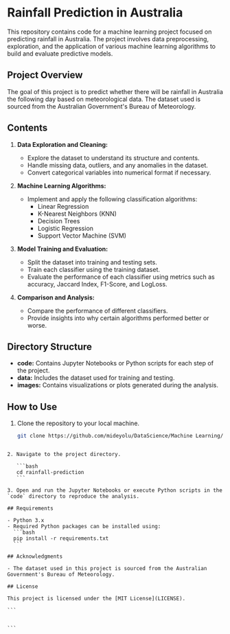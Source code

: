 # Rainfall Prediction in Australia

This repository contains code for a machine learning project focused on predicting rainfall in Australia. The project involves data preprocessing, exploration, and the application of various machine learning algorithms to build and evaluate predictive models.

## Project Overview

The goal of this project is to predict whether there will be rainfall in Australia the following day based on meteorological data. The dataset used is sourced from the Australian Government's Bureau of Meteorology.

## Contents

1. **Data Exploration and Cleaning:**

   - Explore the dataset to understand its structure and contents.
   - Handle missing data, outliers, and any anomalies in the dataset.
   - Convert categorical variables into numerical format if necessary.

2. **Machine Learning Algorithms:**

   - Implement and apply the following classification algorithms:
     - Linear Regression
     - K-Nearest Neighbors (KNN)
     - Decision Trees
     - Logistic Regression
     - Support Vector Machine (SVM)

3. **Model Training and Evaluation:**

   - Split the dataset into training and testing sets.
   - Train each classifier using the training dataset.
   - Evaluate the performance of each classifier using metrics such as accuracy, Jaccard Index, F1-Score, and LogLoss.

4. **Comparison and Analysis:**
   - Compare the performance of different classifiers.
   - Provide insights into why certain algorithms performed better or worse.

## Directory Structure

- **code:** Contains Jupyter Notebooks or Python scripts for each step of the project.
- **data:** Includes the dataset used for training and testing.
- **images:** Contains visualizations or plots generated during the analysis.

## How to Use

1. Clone the repository to your local machine.
   ```bash
   git clone https://github.com/mideyolu/DataScience/Machine Learning/rainfall-prediction.git
   ```
````

2. Navigate to the project directory.

   ```bash
   cd rainfall-prediction
   ```

3. Open and run the Jupyter Notebooks or execute Python scripts in the `code` directory to reproduce the analysis.

## Requirements

- Python 3.x
- Required Python packages can be installed using:
  ```bash
  pip install -r requirements.txt
  ```

## Acknowledgments

- The dataset used in this project is sourced from the Australian Government's Bureau of Meteorology.

## License

This project is licensed under the [MIT License](LICENSE).

```


```
